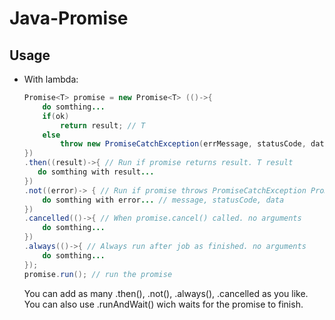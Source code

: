 # Java-Promise

Usage
-

- With lambda:
    ```java
    Promise<T> promise = new Promise<T> (()->{
        do somthing...
        if(ok)
            return result; // T
        else
            throw new PromiseCatchException(errMessage, statusCode, data); //String, int, Object
    })
    .then((result)->{ // Run if promise returns result. T result
       do somthing with result... 
    })
    .not((error)-> { // Run if promise throws PromiseCatchException PromiseCatchException error
        do somthing with error... // message, statusCode, data
    })
    .cancelled(()->{ // When promise.cancel() called. no arguments
        do somthing...
    })
    .always(()->{ // Always run after job as finished. no arguments
        do somthing...
    });
    promise.run(); // run the promise
    ```
    
    You can add as many .then(), .not(), .always(), .cancelled as you like.
    You can also use .runAndWait() wich waits for the promise to finish.